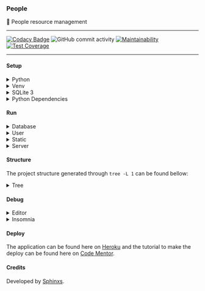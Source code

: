 ### People

🤬 People resource management

---

[![Codacy Badge](https://api.codacy.com/project/badge/Grade/d2b2f710258f42bb949c3b0b01d3d247)](https://www.codacy.com/manual/Sphinxs/People?utm_source=github.com&amp;utm_medium=referral&amp;utm_content=Sphinxs/People&amp;utm_campaign=Badge_Grade) ![GitHub commit activity](https://img.shields.io/github/commit-activity/w/sphinxs/people) [![Maintainability](https://api.codeclimate.com/v1/badges/c99faed633623f244c61/maintainability)](https://codeclimate.com/github/Sphinxs/People/maintainability) [![Test Coverage](https://api.codeclimate.com/v1/badges/c99faed633623f244c61/test_coverage)](https://codeclimate.com/github/Sphinxs/People/test_coverage)

---

#### Setup

<details>
<summary>Python</summary>

Add the PPA:

```sh
$ sudo add-apt-repository ppa:deadsnakes/ppa
```

Update the source list:

```sh
$ apt update
```

Install the Python 3.7:

```sh
$ sudo apt install python3.7
```

</details>

<details>
<summary>Venv</summary>

Install the Python 3.7 Venv:

```sh
$ apt install python3.7-venv
```

Create the virtual environment:

```sh
$ python3.7 -m venv venv
```

Activate the virtual environment:

```sh
$ source ./venv/bin/activate
```

Deactivate the virtual environment:

```sh
$ deactivate
```

</details>

<details>
<summary>SQLite 3</summary>

Install the SQLite 3:

```sh
$ sudo apt install libsqlite3-dev
```

**Obs**: To explore the database its recommended to install the [SQLite Browser](https://sqlitebrowser.org)

</details>

<details>
<summary>Python Dependencies</summary>

Update the virtual enrivonment Pip:

```sh
(venv) pip install --upgrade pip
```

Inside the virtual enrivonment install the dependencies:

```sh
(venv) pip install -r requirements.txt
```

</details>

#### Run

<details>
<summary>Database</summary>

Here we use SQLite 3, i.e, its not necessary to configure third party softwares like MySQL, PostgreSQL, etc.

Make the migrations:

```sh
(venv) python manage.py makemigrations
```

Migrate:

```sh
(venv) python manage.py migrate
```

</details>

<details>
<summary>User</summary>

Create an super user to access the [127.0.0.1:8000/admin](http://127.0.0.1:8000/admin) painel:

```sh
(venv) python manage.py createsuperuser
```

</details>

<details>
<summary>Static</summary>

Generate the static files:

```sh
(venv) python manage.py collectstatic
```

</details>

<details>
<summary>Server</summary>

Start the server:

```sh
(venv) python manage.py runserver
```

Open [127.0.0.1:8000](http://127.0.0.1:8000/).

</details>

#### Structure

The project structure generated through `tree -L 1` can be found bellow:

<details>
<summary>Tree</summary>

├── application          # Application
├── collections          # Application requests
├── manage.py            # Django shortcut
├── people               # Project
├── README.md            # Documentation
└── requirements.txt     # Dependencies

</details>

#### Debug

<details>
<summary>Editor</summary>

To debug its recommended to use the [VSCode](https://code.visualstudio.com/) [debug tool](https://code.visualstudio.com/docs/editor/debugging), that provide debug for Python and for Django.

</details>

<details>
<summary>Insomnia</summary>

Its also recommended to debug via the browsable API or through requests to the API, via the available [collections](./collections/insomnia.json), that can be opened through [Insomnia](https://insomnia.rest/), [Postman](https://www.getpostman.com/) or another HTTP client.

</details>

#### Deploy

The application can be found here on [Heroku](https://people-django.herokuapp.com/) and the tutorial to make the deploy can be found here on [Code Mentor](https://www.codementor.io/jamesezechukwu/how-to-deploy-django-app-on-heroku-dtsee04d4).

#### Credits

Developed by [Sphinxs](https://github.com/Sphinxs).